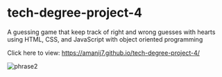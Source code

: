 # tech-degree-project-4

A guessing game that keep track of right and wrong guesses with hearts using HTML, CSS, and JavaScript with object oriented programming

Click here to view: https://amanij7.github.io/tech-degree-project-4/

![phrase2](https://user-images.githubusercontent.com/35240086/127929195-3528e6a9-20f1-462a-aa6b-3f27f05898e9.jpeg)
